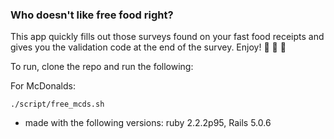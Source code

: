 ### Who doesn't like free food right?
This app quickly fills out those surveys found on your fast food receipts
 and gives you the validation code at the end of the survey. Enjoy!  🍔 🍗 🍟

To run, clone the repo and run the following:

For McDonalds:
```
./script/free_mcds.sh
```

* made with the following versions:
ruby 2.2.2p95, 
Rails 5.0.6
